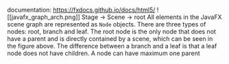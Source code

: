 documentation: https://fxdocs.github.io/docs/html5/
![[javafx_graph_arch.png]]
Stage -> Scene -> root
All elements in the JavaFX scene graph are represented as `Node` objects. 
There are three types of nodes: root, branch and leaf. 
The root node is the only node that does not have a parent and is directly contained by a scene, which can be seen in the figure above. 
The difference between a branch and a leaf is that a leaf node does not have children.
A node can have maximum one parent
